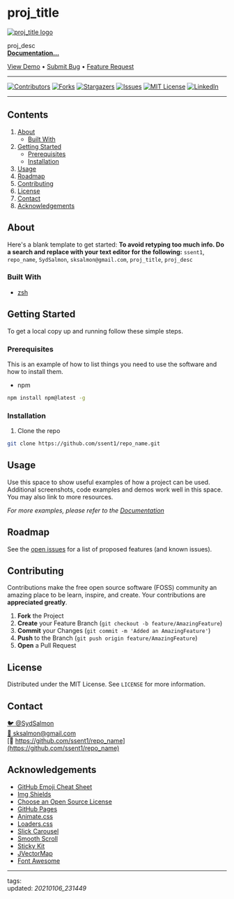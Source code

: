 # proj_title

[![proj_title logo](images/logo.png)](https://github.com/ssent1/repo_name)

proj_desc\
[**Documentation…**](https://github.com/ssent1/repo_name)

[View Demo](https://github.com/ssent1/repo_name) • [Submit Bug](https://github.com/ssent1/repo_name/issues) • [Feature Request](https://github.com/ssent1/repo_name/issues)

---

[![Contributors][contributors-shield]][contributors-url]
[![Forks][forks-shield]][forks-url]
[![Stargazers][stars-shield]][stars-url]
[![Issues][issues-shield]][issues-url]
[![MIT License][license-shield]][license-url]
[![LinkedIn][linkedin-shield]][linkedin-url]

---

## Contents

1. [About](#about)
   - [Built With](#built-with)
2. [Getting Started](#getting-started)
   - [Prerequisites](#prerequisites)
   - [Installation](#installation)
3. [Usage](#usage)
4. [Roadmap](#roadmap)
5. [Contributing](#contributing)
6. [License](#license)
7. [Contact](#contact)
8. [Acknowledgements](#acknowledgements)

## About

<!-- [![Product Name Screen Shot][product-screenshot]](https://example.com) -->

Here's a blank template to get started:
**To avoid retyping too much info. Do a search and replace with your text editor for the following:**
`ssent1`, `repo_name`, `SydSalmon`, `sksalmon@gmail.com`, `proj_title`, `proj_desc`

### Built With

- [zsh](https://github.com/zsh-users/zsh)

## Getting Started

To get a local copy up and running follow these simple steps.

### Prerequisites

This is an example of how to list things you need to use the software and how to install them.

- npm

```sh npm
npm install npm@latest -g
```

### Installation

1. Clone the repo

```sh clone the repo
git clone https://github.com/ssent1/repo_name.git
```

## Usage

Use this space to show useful examples of how a project can be used. Additional screenshots, code examples and demos work well in this space. You may also link to more resources.

_For more examples, please refer to the [Documentation](https://example.com)_

<!-- ROADMAP -->

## Roadmap

See the [open issues](https://github.com/ssent1/repo_name/issues) for a list of proposed features (and known issues).

<!-- CONTRIBUTING -->

## Contributing

Contributions make the free open source software (FOSS) community an amazing place to be learn, inspire, and create. Your contributions are **appreciated greatly**.

1. **Fork** the Project
2. **Create** your Feature Branch (`git checkout -b feature/AmazingFeature`)
3. **Commit** your Changes (`git commit -m 'Added an AmazingFeature'`)
4. **Push** to the Branch (`git push origin feature/AmazingFeature`)
5. **Open** a Pull Request

## License

Distributed under the MIT License. See `LICENSE` for more information.

## Contact

[:bird: @SydSalmon](https://twitter.com/SydSalmon)\
[:email: sksalmon@gmail.com](mailto:sksalmon@gmail.com)\
[:link: https://github.com/ssent1/repo_name](https://github.com/ssent1/repo_name)

## Acknowledgements

- [GitHub Emoji Cheat Sheet](https://www.webpagefx.com/tools/emoji-cheat-sheet)
- [Img Shields](https://shields.io)
- [Choose an Open Source License](https://choosealicense.com)
- [GitHub Pages](https://pages.github.com)
- [Animate.css](https://daneden.github.io/animate.css)
- [Loaders.css](https://connoratherton.com/loaders)
- [Slick Carousel](https://kenwheeler.github.io/slick)
- [Smooth Scroll](https://github.com/cferdinandi/smooth-scroll)
- [Sticky Kit](http://leafo.net/sticky-kit)
- [JVectorMap](http://jvectormap.com)
- [Font Awesome](https://fontawesome.com)

<!--- GitHub Status Links -->

[contributors-shield]: https://img.shields.io/github/contributors/ssent1/misc.svg?style=for-the-badge
[contributors-url]: https://github.com/ssent1/misc/repo/graphs/contributors
[forks-shield]: https://img.shields.io/github/forks/ssent1/misc.svg?style=for-the-badge
[forks-url]: https://github.com/ssent1/misc/repo/network/members
[stars-shield]: https://img.shields.io/github/stars/ssent1/misc.svg?style=for-the-badge
[stars-url]: https://github.com/ssent1/misc/repo/stargazers
[issues-shield]: https://img.shields.io/github/issues/ssent1/misc.svg?style=for-the-badge
[issues-url]: https://github.com/ssent1/misc/repo/issues
[license-shield]: https://img.shields.io/github/license/ssent1/misc.svg?style=for-the-badge
[license-url]: https://github.com/ssent1/misc/blob/master/LICENSE
[linkedin-shield]: https://img.shields.io/badge/-LinkedIn-black.svg?style=for-the-badge&logo=linkedin&colorB=2867B2
[linkedin-url]: https://www.linkedin.com/in/SydSalmon/

---

tags: \
updated: _20210106_231449_
